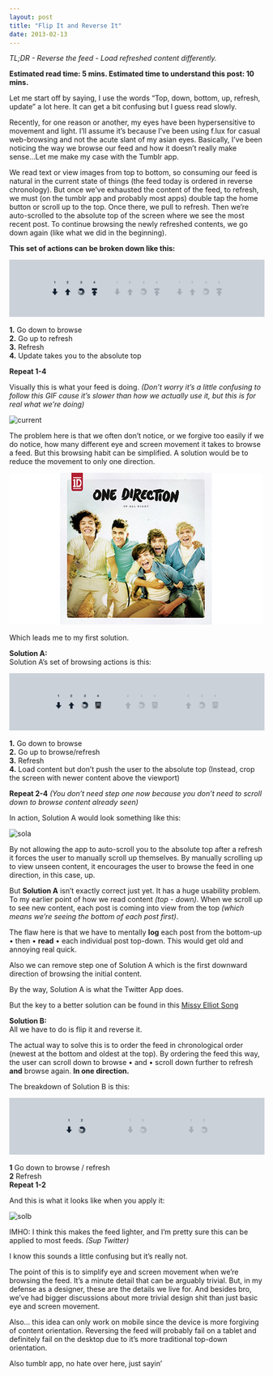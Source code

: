 ```yaml
---
layout: post
title: "Flip It and Reverse It"
date: 2013-02-13
---
```


*TL;DR - Reverse the feed - Load refreshed content differently.*

**Estimated read time: 5 mins.
Estimated time to understand this post: 10 mins.**

Let me start off by saying, I use the words “Top, down, bottom, up, refresh, update” a lot here. It can get a bit confusing but I guess read slowly.

Recently, for one reason or another, my eyes have been hypersensitive to movement and light. I’ll assume it’s because I’ve been using f.lux for casual web-browsing and not the acute slant of my asian eyes. Basically, I’ve been noticing the way we browse our feed and how it doesn’t really make sense…Let me make my case with the Tumblr app.

We read text or view images from top to bottom, so consuming our feed is natural in the current state of things (the feed today is ordered in reverse chronology). But once we’ve exhausted the content of the feed, to refresh, we must (on the tumblr app and probably most apps) double tap the home button or scroll up to the top. Once there, we pull to refresh. Then we’re auto-scrolled to the absolute top of the screen where we see the most recent post. To continue browsing the newly refreshed contents, we go down again (like what we did in the beginning).

**This set of actions can be broken down like this:**

![flipicon](/images/postsimg/flipit/1_flipicon.png)

**1.** Go down to browse <br>
**2.** Go up to refresh <br>
**3.** Refresh <br>
**4.** Update takes you to the absolute top <br>

**Repeat 1-4**

Visually this is what your feed is doing. *(Don’t worry it’s a little confusing to follow this GIF cause it’s slower than how we actually use it, but this is for real what we’re doing)*

![current](/images/postsimg/flipit/2_current.gif)

The problem here is that we often don’t notice, or we forgive too easily if we do notice, how many different eye and screen movement it takes to browse a feed. But this browsing habit can be simplified. A solution would be to reduce the movement to only one direction.

![current](/images/postsimg/flipit/3_onedir.png)

Which leads me to my first solution.

**Solution A:** <br>
Solution A’s set of browsing actions is this:

![](/images/postsimg/flipit/4_solutiona.png)

**1.** Go down to browse <br>
**2.** Go up to browse/refresh <br>
**3.** Refresh <br>
**4.** Load content but don’t push the user to the absolute top (Instead, crop the screen with newer content above the viewport) <br>

**Repeat 2-4** *(You don’t need step one now because you don’t need to scroll down to browse content already seen)*

In action, Solution A would look something like this:

![sola](/images/postsimg/flipit/5_solutiona_action.gif)

By not allowing the app to auto-scroll you to the absolute top after a refresh it forces the user to manually scroll up themselves. By manually scrolling up to view unseen content, it encourages the user to browse the feed in one direction, in this case, up.

But **Solution A** isn’t exactly correct just yet. It has a huge usability problem. To my earlier point of how we read content *(top - down)*. When we scroll up to see new content, each post is coming into view from the top *(which means we’re seeing the bottom of each post first)*.

The flaw here is that we have to mentally **log** each post from the bottom-up • then • **read** • each individual post top-down. This would get old and annoying real quick.

Also we can remove step one of Solution A which is the first downward direction of browsing the initial content.

By the way, Solution A is what the Twitter App does.

But the key to a better solution can be found in this [Missy Elliot Song](https://www.youtube.com/watch?feature=player_embedded&v=UODX_pYpVxk)

**Solution B:** <br>
All we have to do is flip it and reverse it.

The actual way to solve this is to order the feed in chronological order (newest at the bottom and oldest at the top). By ordering the feed this way, the user can scroll down to browse • and • scroll down further to refresh **and** browse again. **In one direction.**

The breakdown of Solution B is this:

![flipiconb](/images/postsimg/flipit/6_flipicon.png)

**1** Go down to browse / refresh <br>
**2** Refresh <br>
**Repeat 1-2**

And this is what it looks like when you apply it:

![solb](/images/postsimg/flipit/7_solutionb.gif)

IMHO: I think this makes the feed lighter, and I’m pretty sure this can be applied to most feeds. *(Sup Twitter)*

I know this sounds a little confusing but it’s really not.

The point of this is to simplify eye and screen movement when we’re browsing the feed. It’s a minute detail that can be arguably trivial. But, in my defense as a designer, these are the details we live for. And besides bro, we’ve had bigger discussions about more trivial design shit than just basic eye and screen movement.

Also… this idea can only work on mobile since the device is more forgiving of content orientation. Reversing the feed will probably fail on a tablet and definitely fail on the desktop due to it’s more traditional top-down orientation.

Also tumblr app, no hate over here, just sayin’
